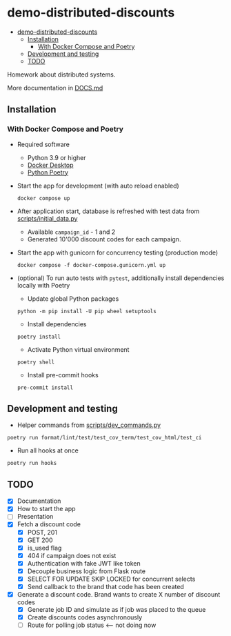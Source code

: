 # demo-distributed-discounts

- [demo-distributed-discounts](#demo-distributed-discounts)
  - [Installation](#installation)
    - [With Docker Compose and Poetry](#with-docker-compose-and-poetry)
  - [Development and testing](#development-and-testing)
  - [TODO](#todo)

Homework about distributed systems.

More documentation in [DOCS.md](DOCS.md)

## Installation

### With Docker Compose and Poetry

- Required software

  - Python 3.9 or higher
  - [Docker Desktop](https://www.docker.com/products/docker-desktop/)
  - [Python Poetry](https://python-poetry.org)

- Start the app for development (with auto reload enabled)

  ```
  docker compose up
  ```

- After application start, database is refreshed with test data from [scripts/initial_data.py](scripts/initial_data.py)

  - Available `campaign_id` - 1 and 2
  - Generated 10'000 discount codes for each campaign.

- Start the app with gunicorn for concurrency testing (production mode)

  ```
  docker compose -f docker-compose.gunicorn.yml up
  ```

- (optional) To run auto tests with `pytest`, additionally install dependencies locally with Poetry

  - Update global Python packages

  ```
  python -m pip install -U pip wheel setuptools
  ```

  - Install dependencies

  ```
  poetry install
  ```

  - Activate Python virtual environment

  ```
  poetry shell
  ```

  - Install pre-commit hooks

  ```
  pre-commit install
  ```

## Development and testing

- Helper commands from [scripts/dev_commands.py](scripts/dev_commands.py)

```
poetry run format/lint/test/test_cov_term/test_cov_html/test_ci
```

- Run all hooks at once

```
poetry run hooks
```

## TODO

- [x] Documentation
- [x] How to start the app
- [ ] Presentation
- [x] Fetch a discount code
  - [x] POST, 201
  - [x] GET 200
  - [x] is_used flag
  - [x] 404 if campaign does not exist
  - [x] Authentication with fake JWT like token
  - [x] Decouple business logic from Flask route
  - [x] SELECT FOR UPDATE SKIP LOCKED for concurrent selects
  - [x] Send callback to the brand that code has been created
- [x] Generate a discount code. Brand wants to create X number of discount codes
  - [x] Generate job ID and simulate as if job was placed to the queue
  - [x] Create discounts codes asynchronously
  - [ ] Route for polling job status <-- not doing now
